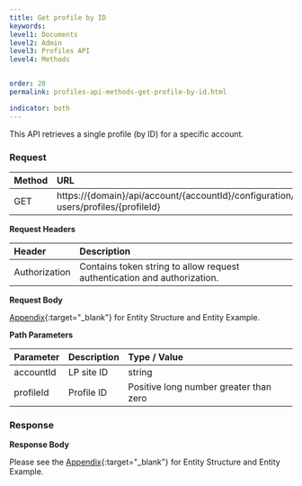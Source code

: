 ```yaml
---
title: Get profile by ID
keywords:
level1: Documents
level2: Admin
level3: Profiles API
level4: Methods


order: 20
permalink: profiles-api-methods-get-profile-by-id.html

indicator: both
---
```


This API retrieves a single profile (by ID) for a specific account.

### Request

|Method   |   URL    |            
|:--------  | :----------------- |
| GET     |    https://{domain}/api/account/{accountId}/configuration/le-users/profiles/{profileId}|

**Request Headers**

|Header     |     Description  |                              
|:------------  | :---------------------  |                   
| Authorization  | Contains token string to allow request authentication and authorization. |

**Request Body**

[Appendix](administration-profiles-appendix.html){:target="_blank"} for Entity Structure and Entity Example.

**Path Parameters**

| Parameter    |   Description   |   Type / Value      |                                      
|:------------  | :------------- |  :----------------- |                                       
|accountId   |    LP site ID   |    string  |
|profileId       |  Profile ID       |  Positive long number greater than zero |

### Response

**Response Body**

Please see the [Appendix](administration-profiles-appendix.html){:target="_blank"} for Entity Structure and Entity Example.

